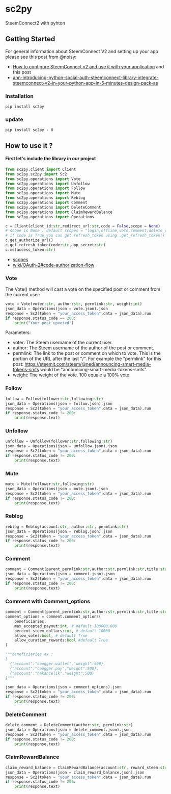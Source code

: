 # sc2py
SteemConnect2 with pyhton

## Getting Started
For general information about SteemConnect V2 and setting up your app please see
this post from @noisy:
- [How to configure SteemConnect v2 and use it with your application](https://busy.org/steemconnect/@noisy/how-to-configure-steemconnect-v2-and-use-it-with-your-application-how-it-works-and-how-it-is-different-from-v1)
and this post
- [ann-introducing-python-social-auth-steemconnect-library-integrate-steemconnect-v2-in-your-python-app-in-5-minutes-design-pack-as](https://steemit.com/steemconnect/@noisy/ann-introducing-python-social-auth-steemconnect-library-integrate-steemconnect-v2-in-your-python-app-in-5-minutes-design-pack-as)

### Installation
`pip install sc2py`

### update
`pip install sc2py - U`

## How to use it ?

#### First let's include the library in our project

```python
from sc2py.client import Client
from sc2py.sc2py import Sc2
from sc2py.operations import Vote
from sc2py.operations import Unfollow
from sc2py.operations import Follow
from sc2py.operations import Mute
from sc2py.operations import Reblog
from sc2py.operations import Comment
from sc2py.operations import DeleteComment
from sc2py.operations import ClaimRewardBalance
from sc2py.operations import Operations

c = Client(client_id:str,redirect_url:str,code = False,scope = None)
# scope is None : default scopes = "login,offline,vote,comment,delete_comment,comment_options,custom_json,claim_reward_balance"
# if code is True,you can get refresh_token using ,get_refresh_token()
c.get_authorize_url()
c.get_refresh_token(code:str,app_secret:str)
c.me(access_token:str)
```
- [scopes](https://github.com/steemit/steemconnect/wiki/OAuth-2#scopes)
- [wiki/OAuth-2#code-authorization-flow](https://github.com/steemit/steemconnect/wiki/OAuth-2#code-authorization-flow)


### Vote

The Vote() method will cast a vote on the specified post or comment from the current user:

```python
vote = Vote(voter:str, author:str, permlink:str, weight:int)
json_data = Operations(json = vote.json).json
response = Sc2(token = "your_access_token",data = json_data).run
if response.status_code == 200:
    print("Your post upvoted")
```
Parameters:
- voter: The Steem username of the current user.
- author: The Steem username of the author of the post or comment.
- permlink: The link to the post or comment on which to vote. This is the portion of the URL after the last "/". For example the "permlink" for this post: https://steemit.com/steem/@ned/announcing-smart-media-tokens-smts would be "announcing-smart-media-tokens-smts".
- weight: The weight of the vote. 100 equale a 100% vote.

### Follow

```python
follow = Follow(follower:str,following:str)
json_data = Operations(json = follow.json).json
response = Sc2(token = "your_access_token",data = json_data).run
if response.status_code != 200:
    print(response.text)
```

### Unfollow

```python
unfollow = Unfollow(follower:str,following:str)
json_data = Operations(json = unfollow.json).json
response = Sc2(token = "your_access_token",data = json_data).run
if response.status_code != 200:
    print(response.text)
```

### Mute

```python
mute = Mute(follower:str,following:str)
json_data = Operations(json = mute.json).json
response = Sc2(token = "your_access_token",data = json_data).run
if response.status_code != 200:
    print(response.text)
```

### Reblog

```python
reblog = Reblog(account:str, author:str, permlink:str)
json_data = Operations(json = reblog.json).json
response = Sc2(token = "your_access_token",data = json_data).run
if response.status_code != 200:
    print(response.text)
```


### Comment

```python
comment = Comment(parent_permlink:str,author:str,permlink:str,title:str,body:str,json_metadata:dict)
json_data = Operations(json = comment.json).json
response = Sc2(token = "your_access_token",data = json_data).run
if response.status_code != 200:
    print(response.text)
```

### Comment with Comment_options

```python
comment = Comment(parent_permlink:str,author:str,permlink:str,title:str,body:str,json_metadata:dict)
comment_options = comment.comment_options(
    beneficiaries,
    max_accepted_payout:int, # default 100000.000
    percent_steem_dollars:int, # default 10000
    allow_votes:bool, # default True
    allow_curation_rewards:bool #default True
)

"""beneficiaries ex :
[
  {"account":"coogger.wallet","weight":500},
  {"account":"coogger.pay","weight":500},
  {"account":"hakancelik","weight":500}
]"""

json_data = Operations(json = comment_options).json
response = Sc2(token = "your_access_token",data = json_data).run
if response.status_code != 200:
    print(response.text)
```

### DeleteComment

```python
delete_comment = DeleteComment(author:str, permlink:str)
json_data = Operations(json = delete_comment.json).json
response = Sc2(token = "your_access_token",data = json_data).run
if response.status_code != 200:
    print(response.text)
```

### ClaimRewardBalance

```python
claim_reward_balance = ClaimRewardBalance(account:str, reward_steem:str, reward_sbd:str, reward_vests:str)
json_data = Operations(json = claim_reward_balance.json).json
response = Sc2(token = "your_access_token",data = json_data).run
if response.status_code != 200:
    print(response.text)
```

